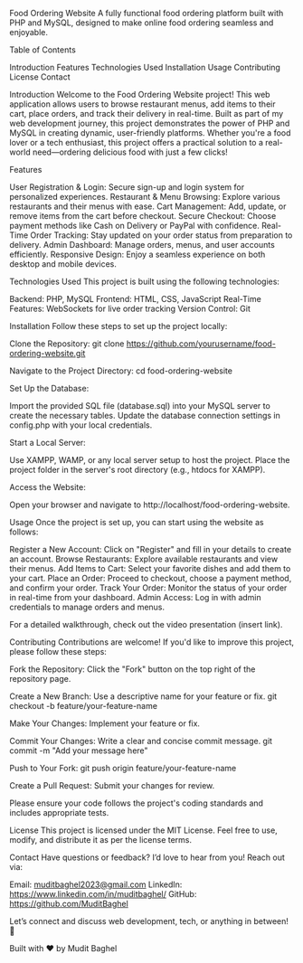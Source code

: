 Food Ordering Website
A fully functional food ordering platform built with PHP and MySQL, designed to make online food ordering seamless and enjoyable.

Table of Contents

Introduction
Features
Technologies Used
Installation
Usage
Contributing
License
Contact


Introduction
Welcome to the Food Ordering Website project! This web application allows users to browse restaurant menus, add items to their cart, place orders, and track their delivery in real-time. Built as part of my web development journey, this project demonstrates the power of PHP and MySQL in creating dynamic, user-friendly platforms. Whether you're a food lover or a tech enthusiast, this project offers a practical solution to a real-world need—ordering delicious food with just a few clicks!

Features

User Registration & Login: Secure sign-up and login system for personalized experiences.
Restaurant & Menu Browsing: Explore various restaurants and their menus with ease.
Cart Management: Add, update, or remove items from the cart before checkout.
Secure Checkout: Choose payment methods like Cash on Delivery or PayPal with confidence.
Real-Time Order Tracking: Stay updated on your order status from preparation to delivery.
Admin Dashboard: Manage orders, menus, and user accounts efficiently.
Responsive Design: Enjoy a seamless experience on both desktop and mobile devices.


Technologies Used
This project is built using the following technologies:

Backend: PHP, MySQL
Frontend: HTML, CSS, JavaScript
Real-Time Features: WebSockets for live order tracking
Version Control: Git


Installation
Follow these steps to set up the project locally:

Clone the Repository:
git clone https://github.com/yourusername/food-ordering-website.git


Navigate to the Project Directory:
cd food-ordering-website


Set Up the Database:

Import the provided SQL file (database.sql) into your MySQL server to create the necessary tables.
Update the database connection settings in config.php with your local credentials.


Start a Local Server:

Use XAMPP, WAMP, or any local server setup to host the project.
Place the project folder in the server's root directory (e.g., htdocs for XAMPP).


Access the Website:

Open your browser and navigate to http://localhost/food-ordering-website.




Usage
Once the project is set up, you can start using the website as follows:

Register a New Account: Click on "Register" and fill in your details to create an account.
Browse Restaurants: Explore available restaurants and view their menus.
Add Items to Cart: Select your favorite dishes and add them to your cart.
Place an Order: Proceed to checkout, choose a payment method, and confirm your order.
Track Your Order: Monitor the status of your order in real-time from your dashboard.
Admin Access: Log in with admin credentials to manage orders and menus.

For a detailed walkthrough, check out the video presentation (insert link).

Contributing
Contributions are welcome! If you'd like to improve this project, please follow these steps:

Fork the Repository: Click the "Fork" button on the top right of the repository page.

Create a New Branch: Use a descriptive name for your feature or fix.
git checkout -b feature/your-feature-name


Make Your Changes: Implement your feature or fix.

Commit Your Changes: Write a clear and concise commit message.
git commit -m "Add your message here"


Push to Your Fork:
git push origin feature/your-feature-name


Create a Pull Request: Submit your changes for review.


Please ensure your code follows the project's coding standards and includes appropriate tests.

License
This project is licensed under the MIT License. Feel free to use, modify, and distribute it as per the license terms.

Contact
Have questions or feedback? I’d love to hear from you! Reach out via:

Email: muditbaghel2023@gmail.com
LinkedIn: https://www.linkedin.com/in/muditbaghel/
GitHub: https://github.com/MuditBaghel

Let’s connect and discuss web development, tech, or anything in between! 🚀

Built with ❤️ by Mudit Baghel
